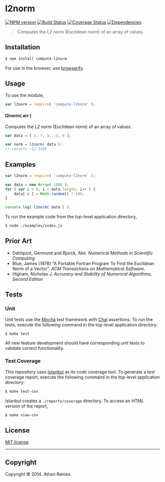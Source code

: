 l2norm
===
[![NPM version][npm-image]][npm-url] [![Build Status][travis-image]][travis-url] [![Coverage Status][coveralls-image]][coveralls-url] [![Dependencies][dependencies-image]][dependencies-url]

> Computes the L2 norm (Euclidean norm) of an array of values.


## Installation

``` bash
$ npm install compute-l2norm
```

For use in the browser, use [browserify](https://github.com/substack/node-browserify).


## Usage

To use the module,

``` javascript
var l2norm = require( 'compute-l2norm' );
```

#### l2norm( arr )

Computes the _L2_ norm (Euclidean norm) of an array of values.

``` javascript
var data = [ 2, 7, 3, -3, 9 ];

var norm = l2norm( data );
// returns ~12.3288
```


## Examples

``` javascript
var l2norm = require( 'compute-l2norm' );

var data = new Array( 1000 );
for ( var i = 0; i < data.length; i++ ) {
	data[ i ] = Math.random() * 100;
}

console.log( l2norm( data ) );
```

To run the example code from the top-level application directory,

``` bash
$ node ./examples/index.js
```


## Prior Art

- 	Dahlquist, Germund and Bjorck, Ake. _Numerical Methods in Scientific Computing_
- 	Blue, James (1978) "A Portable Fortran Program To Find the Euclidean Norm of a Vector". _ACM Transactions on Mathematical Software_.
- 	Higham, Nicholas J. _Accuracy and Stability of Numerical Algorithms, Second Edition_


## Tests

### Unit

Unit tests use the [Mocha](http://visionmedia.github.io/mocha) test framework with [Chai](http://chaijs.com) assertions. To run the tests, execute the following command in the top-level application directory:

``` bash
$ make test
```

All new feature development should have corresponding unit tests to validate correct functionality.


### Test Coverage

This repository uses [Istanbul](https://github.com/gotwarlost/istanbul) as its code coverage tool. To generate a test coverage report, execute the following command in the top-level application directory:

``` bash
$ make test-cov
```

Istanbul creates a `./reports/coverage` directory. To access an HTML version of the report,

``` bash
$ make view-cov
```


## License

[MIT license](http://opensource.org/licenses/MIT). 


---
## Copyright

Copyright &copy; 2014. Athan Reines.


[npm-image]: http://img.shields.io/npm/v/compute-l2norm.svg
[npm-url]: https://npmjs.org/package/compute-l2norm

[travis-image]: http://img.shields.io/travis/compute-io/l2norm/master.svg
[travis-url]: https://travis-ci.org/compute-io/l2norm

[coveralls-image]: https://img.shields.io/coveralls/compute-io/l2norm/master.svg
[coveralls-url]: https://coveralls.io/r/compute-io/l2norm?branch=master

[dependencies-image]: http://img.shields.io/david/compute-io/l2norm.svg
[dependencies-url]: https://david-dm.org/compute-io/l2norm

[dev-dependencies-image]: http://img.shields.io/david/dev/compute-io/l2norm.svg
[dev-dependencies-url]: https://david-dm.org/dev/compute-io/l2norm

[github-issues-image]: http://img.shields.io/github/issues/compute-io/l2norm.svg
[github-issues-url]: https://github.com/compute-io/l2norm/issues